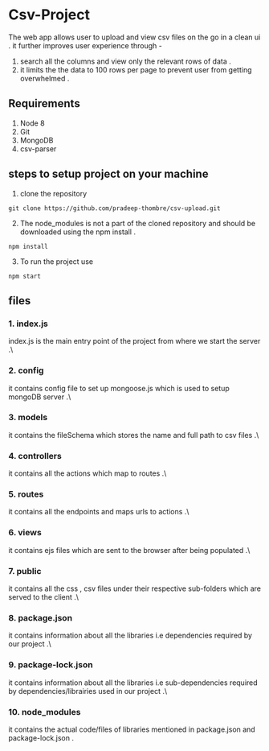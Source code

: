 # Csv-Project
The web app allows user to upload and view csv files on the go in a clean ui . it further improves user experience through -
1. search all the columns and view only the relevant rows of data .
2. it limits the the data to 100 rows per page to prevent user from getting overwhelmed .

## Requirements
1. Node 8
2. Git
3. MongoDB
4. csv-parser
## steps to setup project on your machine 
1. clone the repository
```
git clone https://github.com/pradeep-thombre/csv-upload.git
```
2. The node_modules is not a part of the cloned repository and should be downloaded using the npm install .
```
npm install
```
3. To run the project use 
```
npm start
```
## files
### 1.  index.js 
index.js is the main entry point of the project from where we start the  server .\
### 2.   config
it contains config file to set up mongoose.js which is used to setup mongoDB server .\
### 3.  models
it contains the fileSchema which stores the name and full path to csv files .\
### 4.  controllers
it contains all the actions which map to routes .\
### 5.  routes 
it contains all the endpoints and maps urls to actions .\
### 6.   views
it contains ejs files which are sent to the browser after being populated .\
### 7.  public
it contains all the css , csv files under their respective sub-folders which are served to the client .\
### 8. package.json
it contains information about all the libraries i.e dependencies required by our project .\
### 9. package-lock.json
it contains information about all the libraries i.e sub-dependencies required by dependencies/librairies used in our project .\
### 10. node_modules
it contains the actual code/files of libraries mentioned in package.json and package-lock.json .
